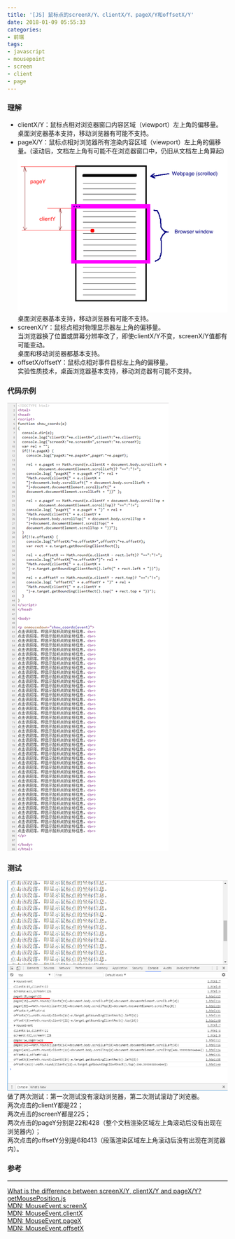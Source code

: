 ```yaml
---
title: '[JS] 鼠标点的screenX/Y、clientX/Y、pageX/Y和offsetX/Y'
date: 2018-01-09 05:55:33
categories: 
- 前端
tags: 
- javascript
- mousepoint
- screen
- client
- page
---
```


### 理解

* clientX/Y：鼠标点相对浏览器窗口内容区域（viewport）左上角的偏移量。  
  桌面浏览器基本支持，移动浏览器有可能不支持。
* pageX/Y：鼠标点相对浏览器所有渲染内容区域（viewport）左上角的偏移量。(滚动后，文档左上角有可能不在浏览器窗口中，仍旧从文档左上角算起)  
  ![MousePoint](/images/2018/01/MousePoint_PageAndClient.png)
  桌面浏览器基本支持，移动浏览器有可能不支持。
* screenX/Y：鼠标点相对物理显示器左上角的偏移量。  
  当浏览器换了位置或屏幕分辨率改了，即使clientX/Y不变，screenX/Y值都有可能变动。  
  桌面和移动浏览器都基本支持。
* offsetX/offsetY：鼠标点相对事件目标左上角的偏移量。  
  实验性质技术，桌面浏览器基本支持，移动浏览器有可能不支持。

### 代码示例

![MousePoint Code](/images/2018/01/MousePoint_code.png)

### 测试

![MousePoint Test](/images/2018/01/MousePoint_test.png)
做了两次测试：第一次测试没有滚动浏览器，第二次测试滚动了浏览器。  
两次点击的clientY都是22；  
两次点击的screenY都是225；  
两次点击的pageY分别是22和428（整个文档渲染区域左上角滚动后没有出现在浏览器内）；  
两次点击的offsetY分别是6和413（段落渲染区域左上角滚动后没有出现在浏览器内）。

### 参考
*****
[What is the difference between screenX/Y, clientX/Y and pageX/Y?](https://stackoverflow.com/questions/6073505/what-is-the-difference-between-screenx-y-clientx-y-and-pagex-y)  
[getMousePosition.js](https://gist.github.com/branneman/fc66785c082099298955)  
[MDN: MouseEvent.screenX](https://developer.mozilla.org/en-US/docs/Web/API/MouseEvent/screenX)  
[MDN: MouseEvent.clientX](https://developer.mozilla.org/en-US/docs/Web/API/MouseEvent/clientX)  
[MDN: MouseEvent.pageX](https://developer.mozilla.org/en-US/docs/Web/API/MouseEvent/pageX)  
[MDN: MouseEvent.offsetX](https://developer.mozilla.org/en-US/docs/Web/API/MouseEvent/offsetX)  





